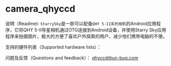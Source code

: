 # camera_qhyccd


说明（Readme):
`StarrySky`是一款可以配备`QHY 5-II系列相机`的Android应用程序，它将QHY 5-II导星相机通过OTG连接到Android设备，并使用Starry Sky应用程序来拍摄图片，极大的方便了喜欢户外探索的用户，减少他们携带电脑的不便。


支持的硬件列表（Supported hardware lists）：




问题及反馈（Questions and feedback）：
   qhyccd@un-bug.com
